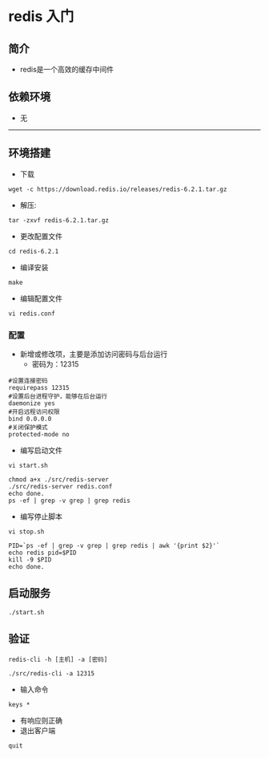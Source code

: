 # redis 入门

## 简介
- redis是一个高效的缓存中间件

## 依赖环境
- 无

---
## 环境搭建
- 下载
```shell script
wget -c https://download.redis.io/releases/redis-6.2.1.tar.gz
```
- 解压:
```shell script
tar -zxvf redis-6.2.1.tar.gz
```
- 更改配置文件
```shell script
cd redis-6.2.1
```
- 编译安装
```shell script
make
```
- 编辑配置文件
```shell script
vi redis.conf
```
### 配置
- 新增或修改项，主要是添加访问密码与后台运行
    - 密码为：12315
```shell script
#设置连接密码
requirepass 12315
#设置后台进程守护，能够在后台运行
daemonize yes
#开启远程访问权限
bind 0.0.0.0
#关闭保护模式
protected-mode no
```
- 编写启动文件
```shell script
vi start.sh
```
```shell script
chmod a+x ./src/redis-server
./src/redis-server redis.conf
echo done.
ps -ef | grep -v grep | grep redis
```
- 编写停止脚本
```shell script
vi stop.sh
```
```shell script
PID=`ps -ef | grep -v grep | grep redis | awk '{print $2}'`
echo redis pid=$PID
kill -9 $PID
echo done.
```

## 启动服务
```shell script
./start.sh
```

## 验证
```shell script
redis-cli -h [主机] -a [密码]

./src/redis-cli -a 12315
```
- 输入命令
```shell script
keys *
```
- 有响应则正确
- 退出客户端
```shell script
quit
```



